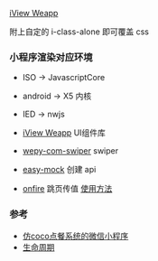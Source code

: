 [iView Weapp](https://weapp.iviewui.com/)

附上自定的 i-class-alone 即可覆盖 css


### 小程序渲染对应环境

* ISO -> JavascriptCore
* android -> X5 内核
* IED -> nwjs


* [iView Weapp]() UI组件库 
* [wepy-com-swiper]() swiper
* [easy-mock](https://easy-mock.com/) 创建 api
* [onfire](https://github.com/hustcc/onfire.js) 跳页传值
 [使用方法](https://juejin.im/post/5ad0243651882532ce6599bc)

### 参考
* [仿coco点餐系统的微信小程序](https://github.com/lpbird/imitate-coco-xcx)
* [生命周期](https://www.jianshu.com/p/0078507e14d3)

